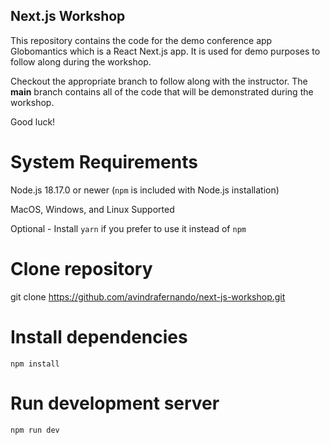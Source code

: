 ## Next.js Workshop

This repository contains the code for the demo conference app Globomantics which is a React Next.js app. It is used for demo purposes to follow along during the workshop.

Checkout the appropriate branch to follow along with the instructor. The <b>main</b> branch contains all of the code that will be demonstrated during the workshop.

Good luck!

# System Requirements

Node.js 18.17.0 or newer (<code>npm</code> is included with Node.js installation)

MacOS, Windows, and Linux Supported

Optional - Install <code>yarn</code> if you prefer to use it instead of <code>npm</code>

# Clone repository

git clone https://github.com/avindrafernando/next-js-workshop.git

# Install dependencies
<code>npm install</code>

# Run development server
<code>npm run dev</code>
